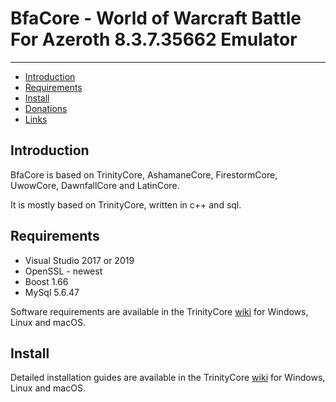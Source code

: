 # BfaCore - World of Warcraft Battle For Azeroth 8.3.7.35662 Emulator


--------------


* [Introduction](#introduction)
* [Requirements](#requirements)
* [Install](#install)
* [Donations](#donations)
* [Links](#links)



## Introduction

BfaCore is based on TrinityCore, AshamaneCore, FirestormCore, UwowCore, DawnfallCore and LatinCore.

It is mostly based on TrinityCore, written in c++ and sql.



## Requirements

* Visual Studio 2017 or 2019
* OpenSSL - newest
* Boost 1.66
* MySql 5.6.47


Software requirements are available in the TrinityCore [wiki](https://www.trinitycore.info/display/tc/Requirements) for
Windows, Linux and macOS.



## Install

Detailed installation guides are available in the TrinityCore [wiki](https://www.trinitycore.info/display/tc/Installation+Guide) for
Windows, Linux and macOS.

